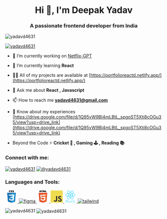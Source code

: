 <h1 align="center">Hi 👋, I'm Deepak Yadav</h1>
<h3 align="center">A passionate frontend developer from India</h3>

<p align="left"> <img src="https://komarev.com/ghpvc/?username=yadavd4631&label=Profile%20views&color=0e75b6&style=flat" alt="yadavd4631" /> </p>

<p align="left"> <a href="https://twitter.com/yadavd4631" target="blank"><img src="https://img.shields.io/twitter/follow/yadavd4631?logo=twitter&style=for-the-badge" alt="yadavd4631" /></a> </p>

- 🔭 I’m currently working on [Netflix-GPT](https://netflix-gpt-68fdf.web.app/)

- 🌱 I’m currently learning **React**

- 👨‍💻 All of my projects are available at [https://portfolioreactd.netlify.app/](https://portfolioreactd.netlify.app/)

- 💬 Ask me about **React , Javascript**

- 📫 How to reach me **yadavd4631@gmail.com**

- 📄 Know about my experiences [https://drive.google.com/file/d/1Q95vW9BI4mLBtL_spgoST5Xti8cOGu35/view?usp=drive_link](https://drive.google.com/file/d/1Q95vW9BI4mLBtL_spgoST5Xti8cOGu35/view?usp=drive_link)

- Beyond the Code ⚡ **Cricket 🏏 , Gaming 🕹️ , Reading 📚**

<h3 align="left">Connect with me:</h3>
<p align="left">
<a href="https://twitter.com/yadavd4631" target="blank"><img align="center" src="https://raw.githubusercontent.com/rahuldkjain/github-profile-readme-generator/master/src/images/icons/Social/twitter.svg" alt="yadavd4631" height="30" width="40" /></a>
<a href="https://linkedin.com/in/@yadavd4631" target="blank"><img align="center" src="https://raw.githubusercontent.com/rahuldkjain/github-profile-readme-generator/master/src/images/icons/Social/linked-in-alt.svg" alt="@yadavd4631" height="30" width="40" /></a>
</p>

<h3 align="left">Languages and Tools:</h3>
<p align="left"> <a href="https://www.w3schools.com/css/" target="_blank" rel="noreferrer"> <img src="https://raw.githubusercontent.com/devicons/devicon/master/icons/css3/css3-original-wordmark.svg" alt="css3" width="40" height="40"/> </a> <a href="https://www.figma.com/" target="_blank" rel="noreferrer"> <img src="https://www.vectorlogo.zone/logos/figma/figma-icon.svg" alt="figma" width="40" height="40"/> </a> <a href="https://www.w3.org/html/" target="_blank" rel="noreferrer"> <img src="https://raw.githubusercontent.com/devicons/devicon/master/icons/html5/html5-original-wordmark.svg" alt="html5" width="40" height="40"/> </a> <a href="https://developer.mozilla.org/en-US/docs/Web/JavaScript" target="_blank" rel="noreferrer"> <img src="https://raw.githubusercontent.com/devicons/devicon/master/icons/javascript/javascript-original.svg" alt="javascript" width="40" height="40"/> </a> <a href="https://reactjs.org/" target="_blank" rel="noreferrer"> <img src="https://raw.githubusercontent.com/devicons/devicon/master/icons/react/react-original-wordmark.svg" alt="react" width="40" height="40"/> </a> <a href="https://tailwindcss.com/" target="_blank" rel="noreferrer"> <img src="https://www.vectorlogo.zone/logos/tailwindcss/tailwindcss-icon.svg" alt="tailwind" width="40" height="40"/> </a> </p>

<p><img align="left" src="https://github-readme-stats.vercel.app/api/top-langs?username=yadavd4631&show_icons=true&locale=en&layout=compact" alt="yadavd4631" /></p>

<p>&nbsp;<img align="center" src="https://github-readme-stats.vercel.app/api?username=yadavd4631&show_icons=true&locale=en" alt="yadavd4631" /></p>


<!--
**yadavd4631/yadavd4631** is a ✨ _special_ ✨ repository because its `README.md` (this file) appears on your GitHub profile.

Here are some ideas to get you started:

- 🔭 I’m currently working on ...
- 🌱 I’m currently learning ...
- 👯 I’m looking to collaborate on ...
- 🤔 I’m looking for help with ...
- 💬 Ask me about ...
- 📫 How to reach me: ...
- 😄 Pronouns: ...
- ⚡ Fun fact: ...
-->
